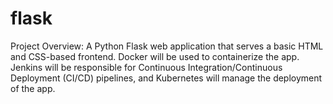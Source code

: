 # flask
Project Overview: A Python Flask web application that serves a basic HTML and CSS-based frontend. Docker will be used to containerize the app. Jenkins will be responsible for Continuous Integration/Continuous Deployment (CI/CD) pipelines, and Kubernetes will manage the deployment of the app.

